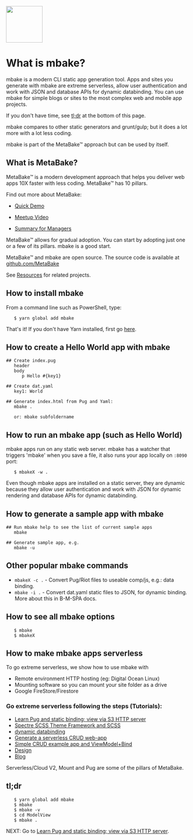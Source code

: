 <img src="http://metabake.github.io/mbakeDocs/logo.jpg" width="100">


# What is mbake?

mbake is a modern CLI static app generation tool. Apps and sites you generate with mbake are extreme serverless, allow user authentication and work with JSON and database APIs for dynamic databinding. You can use mbake for simple blogs or sites to the most complex web and mobile app projects.

If you don't have time, see [tl;dr](#tldr) at the bottom of this page.

mbake compares to other static generators and grunt/gulp; but it does a lot more with a lot less coding.

mbake is part of the MetaBake&trade; approach but can be used by itself.

## What is MetaBake?

MetaBake&trade; is a modern development approach that helps you deliver web apps 10X faster with less coding. MetaBake&trade; has 10 pillars.

Find out more about MetaBake:

- [Quick Demo](http://youtu.be/WyCdSFTUIvM)

- <a href='http://vimeo.com/282034037' target='_blank'>Meetup Video</a>

- [Summary for Managers](http://www.youtube.com/watch?v=OK-cJNSkQII)

MetaBake&trade; allows for gradual adoption. You can start by adopting just one or a few of its pillars. mbake is a good start.

MetaBake&trade; and mbake are open source. The source code is available at [github.com/MetaBake](http://github.com/MetaBake)

See [Resources](/res/) for related projects.

## How to install mbake

From a command line such as PowerShell, type:

```
   $ yarn global add mbake
```
That's it! If you don't have Yarn installed, first go [here](http://yarnpkg.com/lang/en/docs/install/#windows-stable).

## How to create a Hello World app with mbake

```
## Create index.pug
   header
   body
      p Hello #{key1}

## Create dat.yaml
   key1: World

## Generate index.html from Pug and Yaml:
   mbake .

   or: mbake subfoldername
```

## How to run an mbake app (such as Hello World)

mbake apps run on any static web server.
mbake has a watcher that triggers 'mbake' when you save a file, it also runs your app locally on `:8090` port:

```
   $ mbakeX -w .
```

Even though mbake apps are installed on a static server, they are dynamic because they allow user authentication and work with JSON for dynamic rendering and database APIs for dynamic databinding.

## How to generate a sample app with mbake

```
## Run mbake help to see the list of current sample apps
   mbake

## Generate sample app, e.g.
   mbake -u
```

## Other popular mbake commands

* `mbakeX -c .` - Convert Pug/Riot files to useable comp/js, e.g.: data binding.
* `mbake -i .` - Convert dat.yaml static files to JSON, for dynamic binding. More about this in B-M-SPA docs.

## How to see all mbake options

```
   $ mbake
   $ mbakeX
```

## How to make mbake apps serverless

To go extreme serverless, we show how to use mbake with

- Remote environment HTTP hosting (eg: Digital Ocean Linux)
- Mounting software so you can mount your site folder as a drive
- Google FireStore/Firestore 

### Go extreme serverless following the steps (Tutorials):

- [Learn Pug and static binding; view via S3 HTTP server](/pug_static_data/)
- [Spectre SCSS Theme Framework and SCSS](/spectre_n_scss/)
- [dynamic databinding](/dynamic_data_binding/)
- [Generate a serverless CRUD web-app](/crud/)
- [Simple CRUD example app and ViewModel+Bind](/model/)
- [Design](/design/)
- [Blog](/blog/)


Serverless/Cloud V2, Mount and Pug are some of the pillars of MetaBake.

## tl;dr

```
   $ yarn global add mbake
   $ mbake
   $ mbake -v
   $ cd ModelView
   $ mbake .
```

NEXT: Go to [Learn Pug and static binding; view via S3 HTTP server](/pug_static_data/).